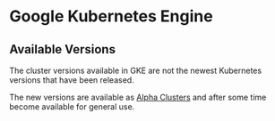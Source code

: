
# Google Kubernetes Engine

## Available Versions

The cluster versions available in GKE are not the newest Kubernetes versions that have been
released.

The new versions are available as 
[Alpha Clusters](https://cloud.google.com/kubernetes-engine/docs/concepts/alpha-clusters) 
and after some time become available for general use.

